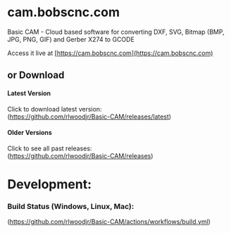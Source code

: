 # cam.bobscnc.com
Basic CAM - Cloud based software for converting DXF, SVG, Bitmap (BMP, JPG, PNG, GIF) and Gerber X274 to GCODE

Access it live at [https://cam.bobscnc.com](https://cam.bobscnc.com) 



## or Download

#### Latest Version
Click to download latest version:  
(https://github.com/rlwoodjr/Basic-CAM/releases/latest)

#### Older Versions
Click to see all past releases:  
(https://github.com/rlwoodjr/Basic-CAM/releases)

# Development:

### Build Status (Windows, Linux, Mac):
(https://github.com/rlwoodjr/Basic-CAM/actions/workflows/build.yml)








